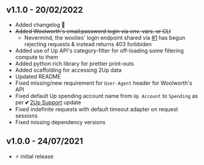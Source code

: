 ## v1.1.0 - 20/02/2022

- Added changelog 📑
- ~~Added Woolworth's email:password login via env. vars. or CLI~~
    - Nevermind, the woolies' login endpoint shared via [#1](https://github.com/MattTimms/up_woolies/issues/1) has begun
      rejecting requests & instead returns 403 forbbiden
- Added use of Up API's category-filter for off-loading some filtering compute to them
- Added python rich library for prettier print-outs
- Added scaffolding for accessing 2Up data
- Updated README
- Fixed missing/new requirement for `User-Agent` header for Woolworth's API
- Fixed default Up spending account name from `Up Account` to `Spending` as per
  💕 [2Up Support](https://github.com/up-banking/api/issues/31#issuecomment-1008441619) update
- Fixed indefinite requests with default timeout adapter on request sessions
- Fixed missing dependency versions

## v1.0.0 - 24/07/2021

- ⚡ initial release